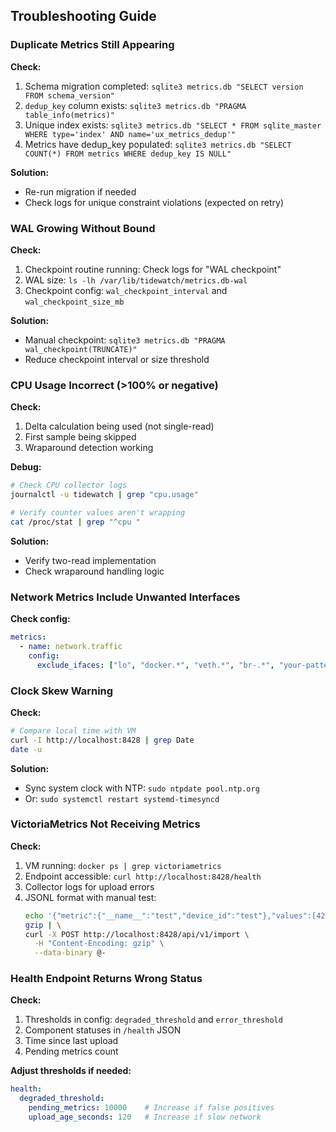 ## Troubleshooting Guide

### Duplicate Metrics Still Appearing

**Check:**
1. Schema migration completed: `sqlite3 metrics.db "SELECT version FROM schema_version"`
2. `dedup_key` column exists: `sqlite3 metrics.db "PRAGMA table_info(metrics)"`
3. Unique index exists: `sqlite3 metrics.db "SELECT * FROM sqlite_master WHERE type='index' AND name='ux_metrics_dedup'"`
4. Metrics have dedup_key populated: `sqlite3 metrics.db "SELECT COUNT(*) FROM metrics WHERE dedup_key IS NULL"`

**Solution:**
- Re-run migration if needed
- Check logs for unique constraint violations (expected on retry)

### WAL Growing Without Bound

**Check:**
1. Checkpoint routine running: Check logs for "WAL checkpoint"
2. WAL size: `ls -lh /var/lib/tidewatch/metrics.db-wal`
3. Checkpoint config: `wal_checkpoint_interval` and `wal_checkpoint_size_mb`

**Solution:**
- Manual checkpoint: `sqlite3 metrics.db "PRAGMA wal_checkpoint(TRUNCATE)"`
- Reduce checkpoint interval or size threshold

### CPU Usage Incorrect (>100% or negative)

**Check:**
1. Delta calculation being used (not single-read)
2. First sample being skipped
3. Wraparound detection working

**Debug:**
```bash
# Check CPU collector logs
journalctl -u tidewatch | grep "cpu.usage"

# Verify counter values aren't wrapping
cat /proc/stat | grep "^cpu "
```

**Solution:**
- Verify two-read implementation
- Check wraparound handling logic

### Network Metrics Include Unwanted Interfaces

**Check config:**
```yaml
metrics:
  - name: network.traffic
    config:
      exclude_ifaces: ["lo", "docker.*", "veth.*", "br-.*", "your-pattern"]
```

### Clock Skew Warning

**Check:**
```bash
# Compare local time with VM
curl -I http://localhost:8428 | grep Date
date -u
```

**Solution:**
- Sync system clock with NTP: `sudo ntpdate pool.ntp.org`
- Or: `sudo systemctl restart systemd-timesyncd`

### VictoriaMetrics Not Receiving Metrics

**Check:**
1. VM running: `docker ps | grep victoriametrics`
2. Endpoint accessible: `curl http://localhost:8428/health`
3. Collector logs for upload errors
4. JSONL format with manual test:
   ```bash
   echo '{"metric":{"__name__":"test","device_id":"test"},"values":[42],"timestamps":[1697040000000]}' | \
   gzip | \
   curl -X POST http://localhost:8428/api/v1/import \
     -H "Content-Encoding: gzip" \
     --data-binary @-
   ```

### Health Endpoint Returns Wrong Status

**Check:**
1. Thresholds in config: `degraded_threshold` and `error_threshold`
2. Component statuses in `/health` JSON
3. Time since last upload
4. Pending metrics count

**Adjust thresholds if needed:**
```yaml
health:
  degraded_threshold:
    pending_metrics: 10000    # Increase if false positives
    upload_age_seconds: 120   # Increase if slow network
```

